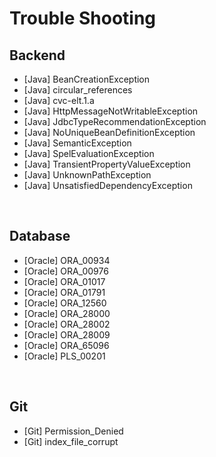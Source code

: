 # Trouble Shooting

## Backend
- [Java] BeanCreationException
- [Java] circular_references
- [Java] cvc-elt.1.a
- [Java] HttpMessageNotWritableException
- [Java] JdbcTypeRecommendationException
- [Java] NoUniqueBeanDefinitionException
- [Java] SemanticException
- [Java] SpelEvaluationException
- [Java] TransientPropertyValueException
- [Java] UnknownPathException
- [Java] UnsatisfiedDependencyException

<br/>

## Database
- [Oracle] ORA_00934
- [Oracle] ORA_00976
- [Oracle] ORA_01017
- [Oracle] ORA_01791
- [Oracle] ORA_12560
- [Oracle] ORA_28000
- [Oracle] ORA_28002
- [Oracle] ORA_28009
- [Oracle] ORA_65096
- [Oracle] PLS_00201

<br/>

## Git
- [Git] Permission_Denied
- [Git] index_file_corrupt

<br/>


